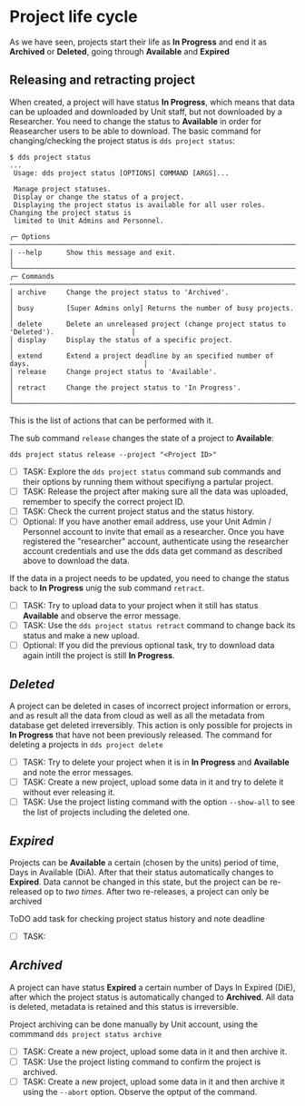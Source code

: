 # Project life cycle

As we have seen, projects start their life as **In Progress** and end it as **Archived** or **Deleted**, going through **Available** and **Expired**

## Releasing and retracting project

When created, a project will have status **In Progress**, which means that data can be uploaded and downloaded by Unit staff, but not downloaded by a Researcher. You need to change the status to **Available** in order for Reasearcher users to be able to download. The basic command for changing/checking the project status is `dds project status`:

~~~
$ dds project status
...
 Usage: dds project status [OPTIONS] COMMAND [ARGS]...

 Manage project statuses.
 Display or change the status of a project.
 Displaying the project status is available for all user roles. Changing the project status is
 limited to Unit Admins and Personnel.

╭─ Options ────────────────────────────────────────────────────────────────────────────────────────╮
│ --help      Show this message and exit.                                                          │
╰──────────────────────────────────────────────────────────────────────────────────────────────────╯
╭─ Commands ───────────────────────────────────────────────────────────────────────────────────────╮
│ archive     Change the project status to 'Archived'.                                             │
│ busy        [Super Admins only] Returns the number of busy projects.                             │
│ delete      Delete an unreleased project (change project status to 'Deleted').                   │
│ display     Display the status of a specific project.                                            │
│ extend      Extend a project deadline by an specified number of days.                            │
│ release     Change project status to 'Available'.                                                │
│ retract     Change the project status to 'In Progress'.                                          │
╰──────────────────────────────────────────────────────────────────────────────────────────────────╯
~~~

This is the list of actions that can be performed with it.

The sub command `release` changes the state of a project to **Available**:

~~~
dds project status release --project "<Project ID>"
~~~

- [ ] TASK: Explore the `dds project status` command sub commands and their options by running them without specifiyng a partular project.
- [ ] TASK: Release the project after making sure all the data was uploaded, remember to specify the correct project ID.
- [ ] TASK: Check the current project status and the status history.
- [ ] Optional: If you have another email address, use your Unit Admin / Personnel account to invite that email as a researcher. Once you have registered the "researcher" account, authenticate using the researcher account credentials and use the dds data get command as described above to download the data.

If the data in a project needs to be updated, you need to change the status back to **In Progress** unig the sub command `retract`.

- [ ] TASK: Try to upload data to your project when it still has status **Available** and observe the error message.
- [ ] TASK: Use the `dds project status retract` command to change back its status and make a new upload.
- [ ] Optional: If you did the previous optional task, try to download data again intill the project is still **In Progress**.

## *Deleted*

A project can be deleted in cases of incorrect project information or errors, and as result all the data from cloud as well as all the metadata from database get deleted irreversibly. This action is only possible for projects in **In Progress** that have not been previously released. The command for deleting a projects in `dds project delete`

- [ ] TASK: Try to delete your project when it is in **In Progress** and **Available** and note the error messages.
- [ ] TASK: Create a new project, upload some data in it and try to delete it without ever releasing it.
- [ ] TASK: Use the project listing command with the option `--show-all` to see the list of projects including the deleted one.

## *Expired*

Projects can be **Available** a certain (chosen by the units) period of time, Days in Available (DiA). After that their status automatically changes to **Expired**. Data cannot be changed in this state, but the project can be re-released op to *two times*. After two re-releases, a project can only be archived

ToDO add task for checking project status history and note deadline
- [ ] TASK: 

## *Archived*

A project can have status **Expired** a certain number of Days In Expired (DiE), after which the project status is automatically changed to **Archived**. All data is deleted, metadata is retained and this status is irreversible.

Project archiving can be done manually by Unit account, using the commmand `dds project status archive`

- [ ] TASK: Create a new project, upload some data in it and then archive it.
- [ ] TASK: Use the project listing command to confirm the project is archived.
- [ ] TASK: Create a new project, upload some data in it and then archive it using the `--abort` option. Observe the optput of the command.
